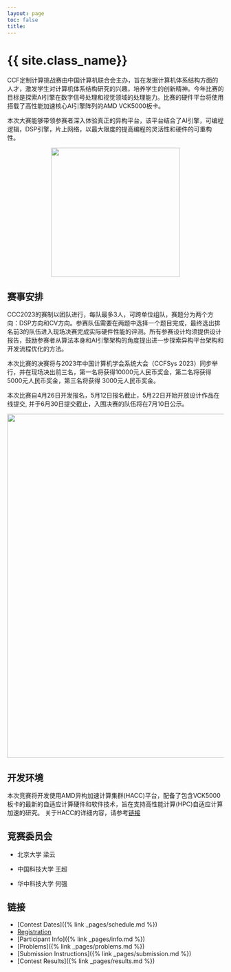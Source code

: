 ```yaml
---
layout: page
toc: false
title: 
---
```


#  {{ site.class_name}}

CCF定制计算挑战赛由中国计算机联合会主办，旨在发掘计算机体系结构方面的人才，激发学生对计算机体系结构研究的兴趣，培养学生的创新精神。今年比赛的目标是探索AI引擎在数字信号处理和视觉领域的处理能力。比赛的硬件平台将使用搭载了高性能加速核心AI引擎阵列的AMD VCK5000板卡。

本次大赛能够带领参赛者深入体验真正的异构平台，该平台结合了AI引擎，可编程逻辑，DSP引擎，片上网络，以最大限度的提高编程的灵活性和硬件的可重构性。

<p align="middle">
    <img src="{% link media/AIE_CPU.png %}" width="300" class="center">
</p>

## 赛事安排

CCC2023的赛制以团队进行，每队最多3人，可跨单位组队，赛题分为两个方向：DSP方向和CV方向。参赛队伍需要在两题中选择一个题目完成，最终选出排名前3的队伍进入现场决赛完成实际硬件性能的评测。所有参赛设计均须提供设计报告，鼓励参赛者从算法本身和AI引擎架构的角度提出进一步探索异构平台架构和开发流程优化的方法。

本次比赛的决赛将与2023年中国计算机学会系统大会（CCFSys 2023）同步举行，并在现场决出前三名，第一名将获得10000元人民币奖金，第二名将获得5000元人民币奖金，第三名将获得
3000元人民币奖金。

本次比赛自4月26日开发报名，5月12日报名截止，5月22日开始开放设计作品在线提交, 并于6月30日提交截止，入围决赛的队伍将在7月10日公示。

<p align="middle">
    <img src="{% link media/CCC_2023_flow.png %}" width="800" class="center">
</p>

## 开发环境

本次竞赛将开发使用AMD异构加速计算集群(HACC)平台，配备了包含VCK5000板卡的最新的自适应计算硬件和软件技术，旨在支持高性能计算(HPC)自适应计算加速的研究。
关于HACC的详细内容，请参考[链接](https://www.amd-haccs.io/index.html)

## 竞赛委员会

- 北京大学 梁云

- 中国科技大学 王超

- 华中科技大学 何强

## 链接

  * [Contest Dates]({% link _pages/schedule.md %})
  * [Registration](https://www.wjx.top/vm/tbXtzkR.aspx#)
  * [Participant Info]({% link _pages/info.md %})
  * [Problems]({% link _pages/problems.md %})
  * [Submission Instructions]({% link _pages/submission.md %})
  * [Contest Results]({% link _pages/results.md %})
